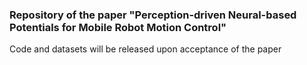 ### Repository of the paper "Perception-driven Neural-based Potentials for Mobile Robot Motion Control"

Code and datasets will be released upon acceptance of the paper
